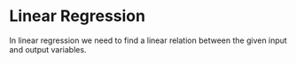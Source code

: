 # Linear Regression

In linear regression we need to find a linear relation between the given input and output variables.
  

